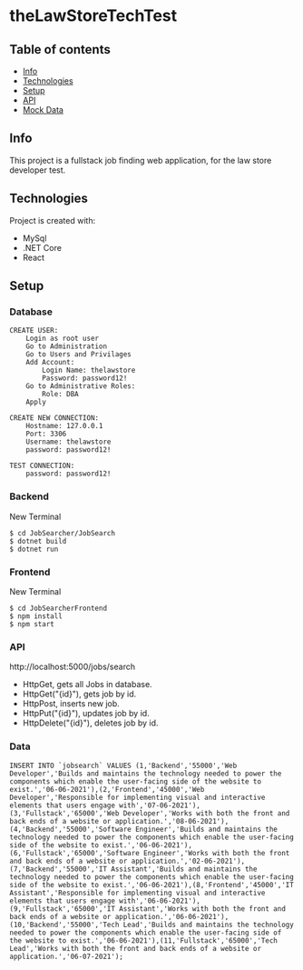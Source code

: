 # theLawStoreTechTest

## Table of contents
* [Info](#Info)
* [Technologies](#technologies)
* [Setup](#setup)
* [API](#API)
* [Mock Data](#Data)

## Info
This project is a fullstack job finding web application, for the law store developer test.
	
## Technologies
Project is created with:
* MySql
* .NET Core
* React

## Setup

### Database
```
CREATE USER:
	Login as root user
	Go to Administration
	Go to Users and Privilages
	Add Account:
		Login Name: thelawstore
		Password: password12!
	Go to Administrative Roles:
		Role: DBA
	Apply

CREATE NEW CONNECTION:
	Hostname: 127.0.0.1
	Port: 3306
	Username: thelawstore
	password: password12!

TEST CONNECTION:
	password: password12!
```

### Backend
New Terminal
```
$ cd JobSearcher/JobSearch
$ dotnet build 
$ dotnet run 
```

### Frontend
New Terminal
```
$ cd JobSearcherFrontend 
$ npm install
$ npm start
```

### API

http://localhost:5000/jobs/search

* HttpGet, gets all Jobs in database.
* HttpGet("{id}"), gets job by id.
* HttpPost, inserts new job.
* HttpPut("{id}"), updates job by id.
* HttpDelete("{id}"), deletes job by id.

### Data
```
INSERT INTO `jobsearch` VALUES (1,'Backend','55000','Web Developer','Builds and maintains the technology needed to power the components which enable the user-facing side of the website to exist.','06-06-2021'),(2,'Frontend','45000','Web Developer','Responsible for implementing visual and interactive elements that users engage with','07-06-2021'),(3,'Fullstack','65000','Web Developer','Works with both the front and back ends of a website or application.','08-06-2021'),(4,'Backend','55000','Software Engineer','Builds and maintains the technology needed to power the components which enable the user-facing side of the website to exist.','06-06-2021'),(6,'Fullstack','65000','Software Engineer','Works with both the front and back ends of a website or application.','02-06-2021'),(7,'Backend','55000','IT Assistant','Builds and maintains the technology needed to power the components which enable the user-facing side of the website to exist.','06-06-2021'),(8,'Frontend','45000','IT Assistant','Responsible for implementing visual and interactive elements that users engage with','06-06-2021'),(9,'Fullstack','65000','IT Assistant','Works with both the front and back ends of a website or application.','06-06-2021'),(10,'Backend','55000','Tech Lead','Builds and maintains the technology needed to power the components which enable the user-facing side of the website to exist.','06-06-2021'),(11,'Fullstack','65000','Tech Lead','Works with both the front and back ends of a website or application.','06-07-2021');
```
